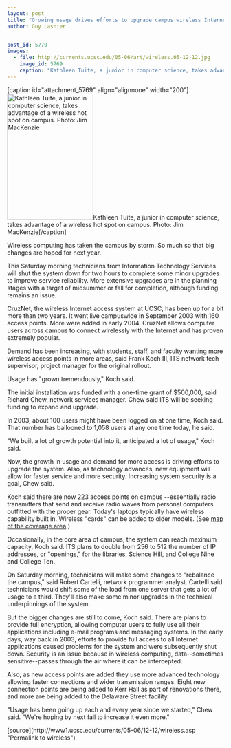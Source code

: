 ```yaml
---
layout: post
title: "Growing usage drives efforts to upgrade campus wireless Internet system"
author: Guy Lasnier


post_id: 5770
images:
  - file: http://currents.ucsc.edu/05-06/art/wireless.05-12-12.jpg
    image_id: 5769
    caption: "Kathleen Tuite, a junior in computer science, takes advantage of a wireless hot spot on campus. Photo: Jim MacKenzie"
---
```


[caption id="attachment_5769" align="alignnone" width="200"]<a href="http://localhost/mysite/wp-content/uploads/2005/12/wireless.05-12-12.jpg"><img class="size-full wp-image-5769" src="http://localhost/mysite/wp-content/uploads/2005/12/wireless.05-12-12.jpg" alt="Kathleen Tuite, a junior in computer science, takes advantage of a wireless hot spot on campus. Photo: Jim MacKenzie" width="200" height="293" /></a>Kathleen Tuite, a junior in computer science, takes advantage of a wireless hot spot on campus. Photo: Jim MacKenzie[/caption]
<a name="content" id="content"></a>
<p>
  Wireless computing has taken the campus by storm. So much so that big changes are hoped for next year.
</p>
<p>
  This Saturday morning technicians from Information Technology Services will shut the system down for two hours to complete some minor upgrades to improve service reliability. More extensive upgrades are in the planning stages with a target of midsummer or fall for completion, although funding remains an issue.
</p>
<p>
  CruzNet, the wireless Internet access system at UCSC, has been up for a bit more than two years. It went live campuswide in September 2003 with 160 access points. More were added in early 2004. CruzNet allows computer users across campus to connect wirelessly with the Internet and has proven extremely popular.
</p>
<p>
  Demand has been increasing, with students, staff, and faculty wanting more wireless access points in more areas, said Frank Koch III, ITS network tech supervisor, project manager for the original rollout.
</p>
<p>
  Usage has "grown tremendously," Koch said.
</p>
<p>
  The initial installation was funded with a one-time grant of $500,000, said Richard Chew, network services manager. Chew said ITS will be seeking funding to expand and upgrade.
</p>
<p>
  In 2003, about 100 users might have been logged on at one time, Koch said. That number has ballooned to 1,058 users at any one time today, he said.
</p>
<p>
  "We built a lot of growth potential into it, anticipated a lot of usage," Koch said.
</p>
<p>
  Now, the growth in usage and demand for more access is driving efforts to upgrade the system. Also, as technology advances, new equipment will allow for faster service and more security. Increasing system security is a goal, Chew said.
</p>
<p>
  Koch said there are now 223 access points on campus --essentially radio transmitters that send and receive radio waves from personal computers outfitted with the proper gear. Today's laptops typically have wireless capability built in. Wireless "cards" can be added to older models. (See <a href="http://its.ucsc.edu/services/network/cruznet/index.php">map of the coverage area</a>.)
</p>
<p>
  Occasionally, in the core area of campus, the system can reach maximum capacity, Koch said. ITS plans to double from 256 to 512 the number of IP addresses, or "openings," for the libraries, Science Hill, and College Nine and College Ten.
</p>
<p>
  On Saturday morning, technicians will make some changes to "rebalance the campus," said Robert Cartelli, network programmer analyst. Cartelli said technicians would shift some of the load from one server that gets a lot of usage to a third. They'll also make some minor upgrades in the technical underpinnings of the system.
</p>
<p>
  But the bigger changes are still to come, Koch said. There are plans to provide full encryption, allowing computer users to fully use all their applications including e-mail programs and messaging systems. In the early days, way back in 2003, efforts to provide full access to all Internet applications caused problems for the system and were subsequently shut down. Security is an issue because in wireless computing, data--sometimes sensitive--passes through the air where it can be intercepted.
</p>
<p>
  Also, as new access points are added they use more advanced technology allowing faster connections and wider transmission ranges. Eight new connection points are being added to Kerr Hall as part of renovations there, and more are being added to the Delaware Street facility.
</p>
<p>
  "Usage has been going up each and every year since we started," Chew said. "We're hoping by next fall to increase it even more."
</p>
<form>
  <input name="t1" size="-1" type="hidden">
</form>




</p>
[source](http://www1.ucsc.edu/currents/05-06/12-12/wireless.asp "Permalink to wireless")
